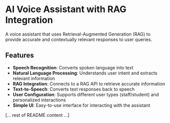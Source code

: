 # AI Voice Assistant with RAG Integration

A voice assistant that uses Retrieval-Augmented Generation (RAG) to provide accurate and contextually relevant responses to user queries.

## Features

- **Speech Recognition**: Converts spoken language into text
- **Natural Language Processing**: Understands user intent and extracts relevant information
- **RAG Integration**: Connects to a RAG API to retrieve accurate information
- **Text-to-Speech**: Converts text responses back to speech
- **User Configuration**: Supports different user types (staff/student) and personalized interactions
- **Simple UI**: Easy-to-use interface for interacting with the assistant

[... rest of README content ...]